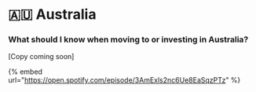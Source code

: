 # 🇦🇺 Australia

### What should I know when moving to or investing in Australia?&#x20;

\[Copy coming soon]

{% embed url="https://open.spotify.com/episode/3AmExls2nc6Ue8EaSqzPTz" %}
